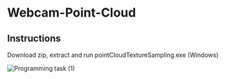 # Webcam-Point-Cloud

## Instructions
Download zip, extract and run pointCloudTextureSampling.exe (Windows)

![Programming task (1)](https://user-images.githubusercontent.com/34865901/119509603-b07a8500-bd68-11eb-85c0-0244835c7ac8.gif)

